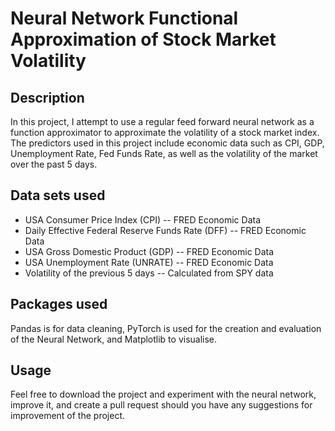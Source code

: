 # Neural Network Functional Approximation of Stock Market Volatility

## Description
In this project, I attempt to use a regular feed forward neural network as a function approximator to approximate the volatility of a stock market index. The predictors used in this project include economic data such as CPI, GDP, Unemployment Rate, Fed Funds Rate, as well as the volatility of the market over the past 5 days.

## Data sets used
* USA Consumer Price Index (CPI) -- FRED Economic Data
* Daily Effective Federal Reserve Funds Rate (DFF) -- FRED Economic Data
* USA Gross Domestic Product (GDP) -- FRED Economic Data
* USA Unemployment Rate (UNRATE) -- FRED Economic Data
* Volatility of the previous 5 days -- Calculated from SPY data

## Packages used
Pandas is for data cleaning, PyTorch is used for the creation and evaluation of the Neural Network, and Matplotlib to visualise.

## Usage
Feel free to download the project and experiment with the neural network, improve it, and create a pull request should you have any suggestions for improvement of the project.